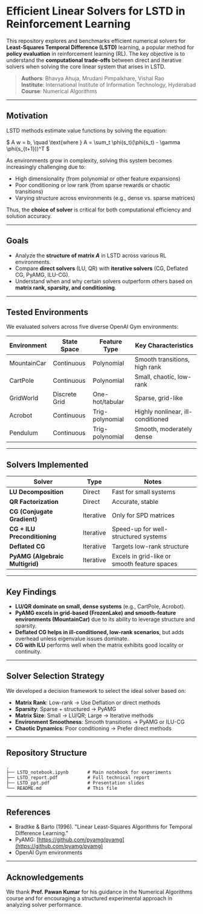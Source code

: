 # Efficient Linear Solvers for LSTD in Reinforcement Learning

This repository explores and benchmarks efficient numerical solvers for **Least-Squares Temporal Difference (LSTD)** learning, a popular method for **policy evaluation** in reinforcement learning (RL). The key objective is to understand the **computational trade-offs** between direct and iterative solvers when solving the core linear system that arises in LSTD.

> **Authors**: Bhavya Ahuja, Mrudani Pimpalkhare, Vishal Rao<br>
> **Institute**: International Institute of Information Technology, Hyderabad<br>
> **Course**: Numerical Algorithms

---

## Motivation

LSTD methods estimate value functions by solving the equation:

$
A w = b, \quad \text{where } A = \sum_t \phi(s_t)(\phi(s_t) - \gamma \phi(s_{t+1}))^T
$

As environments grow in complexity, solving this system becomes increasingly challenging due to:

* High dimensionality (from polynomial or other feature expansions)
* Poor conditioning or low rank (from sparse rewards or chaotic transitions)
* Varying structure across environments (e.g., dense vs. sparse matrices)

Thus, the **choice of solver** is critical for both computational efficiency and solution accuracy.

---

## Goals

* Analyze the **structure of matrix $A$** in LSTD across various RL environments.
* Compare **direct solvers** (LU, QR) with **iterative solvers** (CG, Deflated CG, PyAMG, ILU-CG).
* Understand when and why certain solvers outperform others based on **matrix rank, sparsity, and conditioning**.

---

## Tested Environments

We evaluated solvers across five diverse OpenAI Gym environments:

| Environment | State Space   | Feature Type    | Key Characteristics               |
| ----------- | ------------- | --------------- | --------------------------------- |
| MountainCar | Continuous    | Polynomial      | Smooth transitions, high rank     |
| CartPole    | Continuous    | Polynomial      | Small, chaotic, low-rank          |
| GridWorld   | Discrete Grid | One-hot/tabular | Sparse, grid-like                 |
| Acrobot     | Continuous    | Trig-polynomial | Highly nonlinear, ill-conditioned |
| Pendulum    | Continuous    | Trig-polynomial | Smooth, moderately dense          |

---

## Solvers Implemented

| Solver                          | Type      | Notes                                        |
| ------------------------------- | --------- | -------------------------------------------- |
| **LU Decomposition**            | Direct    | Fast for small systems                       |
| **QR Factorization**            | Direct    | Accurate, stable                             |
| **CG (Conjugate Gradient)**     | Iterative | Only for SPD matrices                        |
| **CG + ILU Preconditioning**    | Iterative | Speed-up for well-structured systems         |
| **Deflated CG**                 | Iterative | Targets low-rank structure                   |
| **PyAMG (Algebraic Multigrid)** | Iterative | Excels in grid-like or smooth feature spaces |

---

## Key Findings

* **LU/QR dominate on small, dense systems** (e.g., CartPole, Acrobot).
* **PyAMG excels in grid-based (FrozenLake) and smooth-feature environments (MountainCar)** due to its ability to leverage structure and sparsity.
* **Deflated CG helps in ill-conditioned, low-rank scenarios**, but adds overhead unless eigenvalue issues dominate.
* **CG with ILU** performs well when the matrix exhibits good locality or continuity.

---

## Solver Selection Strategy

We developed a decision framework to select the ideal solver based on:

* **Matrix Rank**: Low-rank → Use Deflation or direct methods
* **Sparsity**: Sparse + structured → PyAMG
* **Matrix Size**: Small → LU/QR; Large → Iterative methods
* **Environment Smoothness**: Smooth transitions → PyAMG or ILU-CG
* **Chaotic Dynamics**: Poor conditioning → Prefer direct methods

<!-- <p align="center">
  <img src="decision_flowchart.png" width="500"/>
</p> -->

---

## Repository Structure

```
.
├── LSTD_notebook.ipynb       # Main notebook for experiments
├── LSTD_report.pdf           # Full technical report
├── LSTD_ppt.pdf              # Presentation slides
└── README.md                 # This file
```

---

## References

* Bradtke & Barto (1996). "Linear Least-Squares Algorithms for Temporal Difference Learning."
* PyAMG: [https://github.com/pyamg/pyamg](https://github.com/pyamg/pyamg)
* OpenAI Gym environments

---

## Acknowledgements

We thank **Prof. Pawan Kumar** for his guidance in the Numerical Algorithms course and for encouraging a structured experimental approach in analyzing solver performance.


